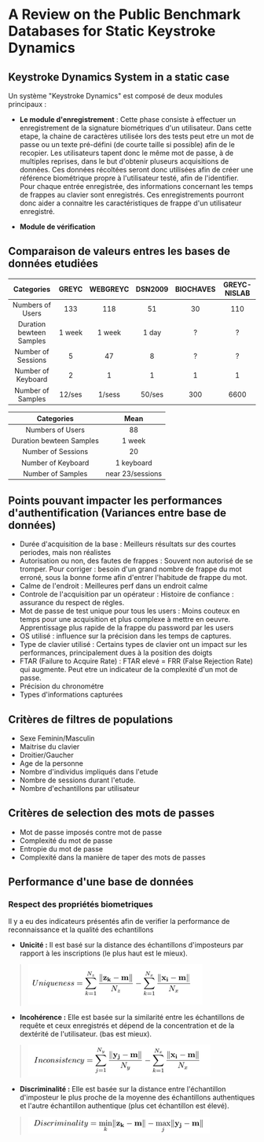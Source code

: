 # A Review on the Public Benchmark Databases for Static Keystroke Dynamics

## Keystroke Dynamics System in a static case

Un système "Keystroke Dynamics" est composé de deux modules principaux :

- **Le module d'enregistrement** : Cette phase consiste à effectuer un enregistrement de la signature biométriques d'un utilisateur. Dans cette etape, la chaine de caractères utilisée lors des tests peut etre un mot de passe ou un texte pré-défini (de courte taille si possible) afin de le recopier. Les utilisateurs tapent donc le même mot de passe, à de multiples reprises, dans le but d'obtenir pluseurs acquisitions de données. Ces données récoltées seront donc utilisées afin de créer une référence biométrique propre à l'utilisateur testé, afin de l'identifier.    
Pour chaque entrée enregistrée, des informations concernant les temps de frappes au clavier sont enregistrés. Ces enregistrements pourront donc aider a connaitre les caractéristiques de frappe d'un utilisateur enregistré.

- **Module de vérification**

## Comparaison de valeurs entres les bases de données etudiées

|       Categories       | GREYC |WEBGREYC|DSN2009|BIOCHAVES|GREYC-NISLAB|
|:----------------------:|:-----:|:------:|:-----:|:-------:|:----------:|
|    Numbers of Users    |  133  |  118   |  51   |   30    |    110     |
|Duration bewteen Samples|1 week | 1 week | 1 day |    ?    |     ?      |
|   Number of Sessions   |   5   |   47   |   8   |    ?    |     ?      |
|   Number of Keyboard   |   2   |   1    |   1   |    1    |     1      |
|    Number of Samples   |12/ses | 1/sess |50/ses |   300   |    6600    |

|       Categories       |       Mean       |
|:----------------------:|:----------------:|
|    Numbers of Users    |        88        |
|Duration bewteen Samples|      1 week      |
|   Number of Sessions   |        20        |
|   Number of Keyboard   |    1 keyboard    |
|    Number of Samples   | near 23/sessions |

## Points pouvant impacter les performances d'authentification (Variances entre base de données)

- Durée d'acquisition de la base : Meilleurs résultats sur des courtes periodes, mais non réalistes
- Autorisation ou non, des fautes de frappes : Souvent non autorisé de se tromper. Pour corriger : besoin d'un grand nombre de frappe du mot erroné, sous la bonne forme afin d'entrer l'habitude de frappe du mot.
- Calme de l'endroit : Meilleures perf dans un endroit calme
- Controle de l'acquisition par un opérateur : Histoire de confiance : assurance du respect de régles.
- Mot de passe de test unique pour tous les users : Moins couteux en temps pour une acquisition et plus complexe à mettre en oeuvre. Apprentissage plus rapide de la frappe du password par les users
- OS utilisé : influence sur la précision dans les temps de captures.
- Type de clavier utilisé : Certains types de clavier ont un impact sur les performances, principalement dues à la position des doigts 
- FTAR (Failure to Acquire Rate) : FTAR elevé = FRR (False Rejection Rate) qui augmente. Peut etre un indicateur de la complexité d'un mot de passe.
- Précision du chronométre
- Types d'informations capturées

## Critères de filtres de populations

- Sexe Feminin/Masculin
- Maitrise du clavier
- Droitier/Gaucher
- Age de la personne
- Nombre d'individus impliqués dans l'etude
- Nombre de sessions durant l'etude.
- Nombre d'echantillons par utilisateur

## Critères de selection des mots de passes

- Mot de passe imposés contre mot de passe
- Complexité du mot de passe
- Entropie du mot de passe
- Complexité dans la manière de taper des mots de passes

## Performance d'une base de données
### Respect des propriétés biometriques

Il y a eu des indicateurs présentés afin de verifier la performance de reconnaissance et la qualité des echantillons

- **Unicité :** Il est basé sur la distance des échantillons d'imposteurs par rapport à
les inscriptions (le plus haut est le mieux).

>![Uniqueness formul](src/Uniqueness.png)

- **Incohérence :** Elle est basée sur la similarité entre les échantillons de requête et ceux enregistrés et dépend de la concentration et de la dextérité de l'utilisateur.
(bas est mieux).

>![Inconsistency formul](src/Inconsistency.png)

- **Discriminalité :** Elle est basée sur la distance entre l'échantillon d'imposteur le plus proche de la moyenne des échantillons authentiques et l'autre échantillon authentique (plus cet échantillon est élevé).

>![Discriminality formul](src/Discriminality.png)